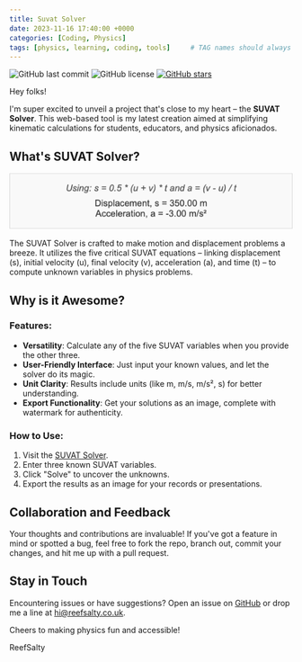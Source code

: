 ```yaml
---
title: Suvat Solver
date: 2023-11-16 17:40:00 +0000
categories: [Coding, Physics]
tags: [physics, learning, coding, tools]     # TAG names should always be lowercase
---
```


![GitHub last commit](https://img.shields.io/github/last-commit/reefsalty/suvat-solver)
![GitHub license](https://img.shields.io/github/license/reefsalty/suvat-solver)
[![GitHub stars](https://img.shields.io/github/stars/reefsalty/suvat-solver)](https://github.com/reefsalty/suvat-solver/stargazers)

Hey folks!

I'm super excited to unveil a project that's close to my heart – the **SUVAT Solver**. This web-based tool is my latest creation aimed at simplifying kinematic calculations for students, educators, and physics aficionados.

## What's SUVAT Solver?

![SUVAT Equations](https://github.com/ReefSalty/suvat-solver/raw/main/suvat-results.png)

The SUVAT Solver is crafted to make motion and displacement problems a breeze. It utilizes the five critical SUVAT equations – linking displacement (s), initial velocity (u), final velocity (v), acceleration (a), and time (t) – to compute unknown variables in physics problems.

## Why is it Awesome?

### Features:

- **Versatility**: Calculate any of the five SUVAT variables when you provide the other three.
- **User-Friendly Interface**: Just input your known values, and let the solver do its magic.
- **Unit Clarity**: Results include units (like m, m/s, m/s², s) for better understanding.
- **Export Functionality**: Get your solutions as an image, complete with watermark for authenticity.

### How to Use:

1. Visit the [SUVAT Solver](https://reefsalty.co.uk/suvat-solver/).
2. Enter three known SUVAT variables.
3. Click "Solve" to uncover the unknowns.
4. Export the results as an image for your records or presentations.

## Collaboration and Feedback

Your thoughts and contributions are invaluable! If you've got a feature in mind or spotted a bug, feel free to fork the repo, branch out, commit your changes, and hit me up with a pull request.

## Stay in Touch

Encountering issues or have suggestions? Open an issue on [GitHub](https://github.com/reefsalty/suvat-solver/issues) or drop me a line at hi@reefsalty.co.uk.

Cheers to making physics fun and accessible!

ReefSalty